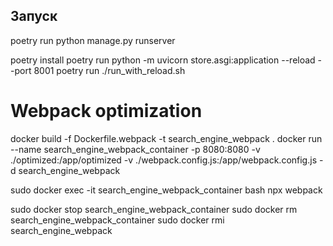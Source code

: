 ## Запуск

poetry run python manage.py runserver

poetry install
poetry run python -m uvicorn store.asgi:application --reload --port 8001
poetry run ./run_with_reload.sh

# Webpack optimization

docker build -f Dockerfile.webpack -t search_engine_webpack .
docker run --name search_engine_webpack_container -p 8080:8080 -v ./optimized:/app/optimized -v ./webpack.config.js:/app/webpack.config.js -d search_engine_webpack

sudo docker exec -it search_engine_webpack_container bash
npx webpack

sudo docker stop search_engine_webpack_container
sudo docker rm search_engine_webpack_container
sudo docker rmi search_engine_webpack